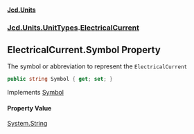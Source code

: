 #### [Jcd.Units](index.md 'index')
### [Jcd.Units.UnitTypes](Jcd.Units.UnitTypes.md 'Jcd.Units.UnitTypes').[ElectricalCurrent](Jcd.Units.UnitTypes.ElectricalCurrent.md 'Jcd.Units.UnitTypes.ElectricalCurrent')

## ElectricalCurrent.Symbol Property

The symbol or abbreviation to represent the `ElectricalCurrent`

```csharp
public string Symbol { get; set; }
```

Implements [Symbol](https://docs.microsoft.com/en-us/dotnet/api/Jcd.Units.IUnitOfMeasure-1.Symbol 'Jcd.Units.IUnitOfMeasure`1.Symbol')

#### Property Value
[System.String](https://docs.microsoft.com/en-us/dotnet/api/System.String 'System.String')